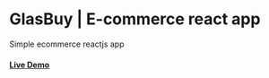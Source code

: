 <h1>GlasBuy | E-commerce react app</h1>
Simple ecommerce reactjs app
<h4><a href="https://glasses-bfs.netlify.app/" target="_blank">Live Demo</h4>
